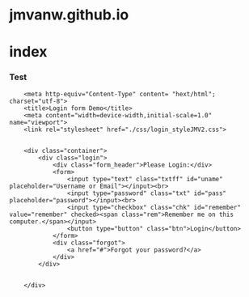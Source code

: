 # jmvanw.github.io
# index
<h3> Test</h3>



		<meta http-equiv="Content-Type" content= "hext/html"; charset="utf-8">
		<title>Login form Demo</title>
		<meta content="width=device-width,initial-scale=1.0" name="viewport">
		<link rel="stylesheet" href="./css/login_styleJMV2.css">


		<div class="container">
			<div class="login">
				<div class="form_header">Please Login:</div>
				<form> 
					<input type="text" class="txtff" id="uname" placeholder="Username or Email"></input><br>
					<input type="password" class="txt" id="pass" placeholder="password"></input><br>
					<input type="checkbox" class="chk" id="remember" value="remember" checked><span class="rem">Remember me on this computer.</span></input>
					<button type="button" class="btn">Login</button>
				</form>
				<div class="forgot">
					<a href="#">Forgot your password?</a>
				</div>
			</div>
		
	
		</div>

